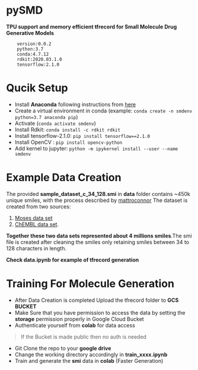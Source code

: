# pySMD

**TPU support and memory efficient tfrecord for Small Molecule Drug Generative Models** 

        version:0.0.2
        python:3.7
        conda:4.7.12
        rdkit:2020.03.1.0
        tensorflow:2.1.0

# Qucik Setup
* Install **Anaconda** following instructions from [here](https://docs.anaconda.com/anaconda/install/)
* Create a virtual environment in conda (example: ```conda create -n smdenv python=3.7 anaconda pip```)
* Activate (```conda activate smdenv```)
* Install Rdkit: ```conda install -c rdkit rdkit```
* Install tensorflow-2.1.0: ```pip install tensorflow==2.1.0```
* Install OpenCV : ```pip install opencv-python```
* Add kernel to jupyter: ```python -m ipykernel install --user --name smdenv```

# Example Data Creation
The provided **sample_dataset_c_34_128.smi** in **data** folder contains ~450k unique smiles, with the process described by [mattroconnor](https://github.com/mattroconnor)
The dataset is created from two sources: 
1. [Moses data set](https://github.com/molecularsets/moses) 
2. [ChEMBL data set](https://www.ebi.ac.uk/chembl/). 

**Together these two data sets represented about 4 millions smiles**.The smi file is created after cleaning the smiles  only retaining smiles between 34 to 128 characters in length. 

**Check data.ipynb for example of tfrecord generation**

# Training For Molecule Generation
* After Data Creation is completed Upload the tfrecord folder to  **GCS BUCKET**
* Make Sure that you have permission to access the data by setting the **storage** permission properly in Google Cloud Bucket
* Authenticate yourself from **colab** for data access
> If the Bucket is made public then no auth is needed
* Git Clone the repo to your **google drive**
* Change the working directory accordingly in **train_xxxx.ipynb**
* Train and generate the **smi** data in **colab** (Faster Generation) 
